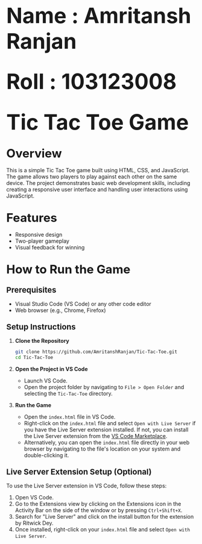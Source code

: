 # <span style="font-size: 2em;">Name : Amritansh Ranjan </span>
# <span style="font-size: 2em;">Roll : 103123008 </span>
# <span style="font-size: 2em;">Tic Tac Toe Game</span>

## <span style="font-size: 1.5em;">Overview</span>
This is a simple Tic Tac Toe game built using HTML, CSS, and JavaScript. The game allows two players to play against each other on the same device. The project demonstrates basic web development skills, including creating a responsive user interface and handling user interactions using JavaScript.

## <span style="font-size: 1.5em;">Features</span>
- Responsive design
- Two-player gameplay
- Visual feedback for winning 

## <span style="font-size: 1.5em;">How to Run the Game</span>

### <span style="font-size: 1.25em;">Prerequisites</span>
- Visual Studio Code (VS Code) or any other code editor
- Web browser (e.g., Chrome, Firefox)

### <span style="font-size: 1.25em;">Setup Instructions</span>

1. **Clone the Repository**
    ```sh
    git clone https://github.com/AmritanshRanjan/Tic-Tac-Toe.git
    cd Tic-Tac-Toe
    ```

2. **Open the Project in VS Code**
    - Launch VS Code.
    - Open the project folder by navigating to `File > Open Folder` and selecting the `Tic-Tac-Toe` directory.

3. **Run the Game**
    - Open the `index.html` file in VS Code.
    - Right-click on the `index.html` file and select `Open with Live Server` if you have the Live Server extension installed. If not, you can install the Live Server extension from the [VS Code Marketplace](https://marketplace.visualstudio.com/items?itemName=ritwickdey.LiveServer).
    - Alternatively, you can open the `index.html` file directly in your web browser by navigating to the file's location on your system and double-clicking it.

### <span style="font-size: 1.25em;">Live Server Extension Setup (Optional)</span>
To use the Live Server extension in VS Code, follow these steps:
1. Open VS Code.
2. Go to the Extensions view by clicking on the Extensions icon in the Activity Bar on the side of the window or by pressing `Ctrl+Shift+X`.
3. Search for "Live Server" and click on the install button for the extension by Ritwick Dey.
4. Once installed, right-click on your `index.html` file and select `Open with Live Server`.





